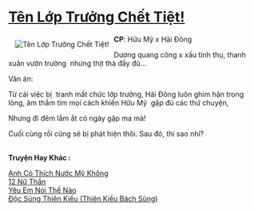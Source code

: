 <a href="https://utruyen.com/ten-lop-truong-chet-tiet/19296/" title="Tên Lớp Trưởng Chết Tiệt!"><h1>Tên Lớp Trưởng Chết Tiệt!</h1></a><div style="display:table"><img align="right" style="float: left; padding: 10px;" src="https://utruyen.com/images/story/200x260/ten-lop-truong-chet-tiet.jpg" alt="Tên Lớp Trưởng Chết Tiệt!"><b>CP</b>: Hữu Mỹ x Hải Đông<p></p>Dương quang công x xấu tính thụ, thanh xuân vườn trường  nhưng thịt thà đầy đủ...<p></p>Văn án: <p></p>Từ cái việc bị  tranh mất chức lớp trưởng, Hải Đông luôn ghim hận trong lòng, âm thầm tìm mọi cách khiến Hữu Mỹ  gặp đủ các thứ chuyện, <p></p>Nhưng đi đêm lắm ắt có ngày gặp ma mà!<p></p>Cuối cùng rồi cũng sẽ bị phát hiện thôi. Sau đó, thì sao nhỉ? </div><p><br><b>Truyện Hay Khác :</b></p><a href="https://utruyen.com/anh-co-thich-nuoc-my-khong/9345/" alt="Anh Có Thích Nước Mỹ Không">Anh Có Thích Nước Mỹ Không</a><br/><a href="https://github.com/quanluxury/truyenhot/tree/master/truyenhay/16202/" alt="12 Nữ Thần">12 Nữ Thần</a><br/><a href="https://dammyh.wordpress.com/2019/11/07/yeu-em-noi-the-nao/" alt="Yêu Em Nói Thế Nào">Yêu Em Nói Thế Nào</a><br/><a href="https://truyenngontinhay.wordpress.com/2019/10/03/doc-sung-thien-kieu-thien-kieu-bach-sung/" alt="Độc Sủng Thiên Kiều (Thiên Kiều Bách Sủng)">Độc Sủng Thiên Kiều (Thiên Kiều Bách Sủng)</a><br/>